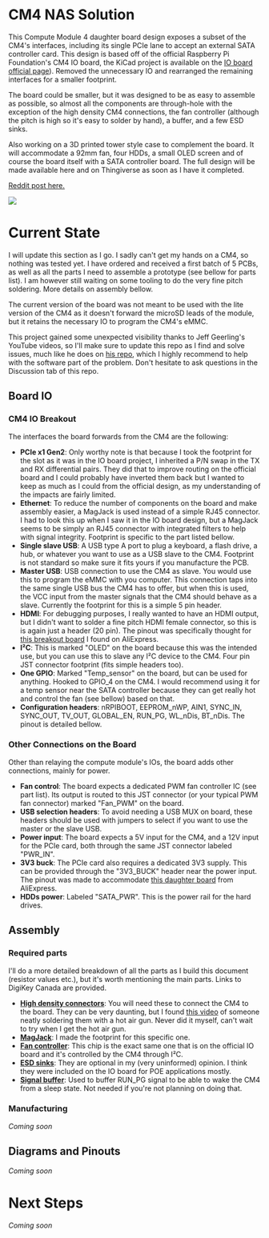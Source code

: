 
# CM4 NAS Solution

This Compute Module 4 daughter board design exposes a subset of the CM4's interfaces, including its single PCIe lane to accept an external SATA controller card.
This design is based off of the official Raspberry Pi Foundation's CM4 IO board, the KiCad project is available on the [IO board official page](https://www.raspberrypi.org/products/compute-module-4-io-board/?resellerType=home)). Removed the unnecessary IO and rearranged the remaining interfaces for a smaller footprint.

The board could be smaller, but it was designed to be as easy to assemble as possible, so almost all the components are through-hole with the exception of the high density CM4 connections, the fan controller (although the pitch is high so it's easy to solder by hand), a buffer, and a few ESD sinks.

Also working on a 3D printed tower style case to complement the board. It will accommodate a 92mm fan, four HDDs, a small OLED screen and of course the board itself with a SATA controller board. The full design will be made available here and on Thingiverse as soon as I have it completed.

[Reddit post here.](https://www.reddit.com/r/raspberry_pi/comments/jt89dm/compute_module_4_nas_pcb_with_pcie/)

![](https://preview.redd.it/12567x1d10z51.jpg?width=3264&format=pjpg&auto=webp&s=f8476466ab5820a5ea29eb13be4bf1354736fcdf)


# Current State
I will update this section as I go.
I sadly can't get my hands on a CM4, so nothing was tested yet. I have ordered and received a first batch of 5 PCBs, as well as all the parts I need to assemble a prototype (see bellow for parts list).
I am however still waiting on some tooling to do the very fine pitch soldering. More details on assembly bellow.

The current version of the board was not meant to be used with the lite version of the CM4 as it doesn't forward the microSD leads of the module, but it retains the necessary IO to program the CM4's eMMC.

This project gained some unexpected visibility thanks to Jeff Geerling's YouTube videos, so I'll make sure to update this repo as I find and solve issues, much like he does on [his repo](https://github.com/geerlingguy/raspberry-pi-pcie-devices/issues), which I highly recommend to help with the software part of the problem.
Don't hesitate to ask questions in the Discussion tab of this repo.

## Board IO
### CM4 IO Breakout
The interfaces the board forwards from the CM4 are the following:
- **PCIe x1 Gen2**: Only worthy note is that because I took the footprint for the slot as it was in the IO board project, I inherited a P/N swap in the TX and RX differential pairs. They did that to improve routing on the official board and I could probably have inverted them back but I wanted to keep as much as I could from the official design, as my understanding of the impacts are fairly limited.
- **Ethernet**: To reduce the number of components on the board and make assembly easier, a MagJack is used instead of a simple RJ45 connector. I had to look this up when I saw it in the IO board design, but a MagJack seems to be simply an RJ45 connector with integrated filters to help with signal integrity. Footprint is specific to the part listed bellow.
- **Single slave USB**: A USB type A port to plug a keyboard, a flash drive, a hub, or whatever you want to use as a USB slave to the CM4. Footprint is not standard so make sure it fits yours if you manufacture the PCB.
- **Master USB**: USB connection to use the CM4 as slave. You would use this to program the eMMC with you computer. This connection taps into the same single USB bus the CM4 has to offer, but when this is used, the VCC input from the master signals that the CM4 should behave as a slave. Currently the footprint for this is a simple 5 pin header.
- **HDMI**:  For debugging purposes, I really wanted to have an HDMI output, but I didn't want to solder a fine pitch HDMI female connector, so this is is again just a header (20 pin). The pinout was specifically thought for [this breakout board](https://www.aliexpress.com/item/32904598840.html) I found on AliExpress.
- **I²C**: This is marked "OLED" on the board because this was the intended use, but you can use this to slave any I²C device to the CM4. Four pin JST connector footprint (fits simple headers too).
- **One GPIO**: Marked "Temp_sensor" on the board, but can be used for anything. Hooked to GPIO_4 on the CM4. I would recommend using it for a temp sensor near the SATA controller because they can get really hot and control the fan (see bellow) based on that.
- **Configuration headers**: nRPIBOOT, EEPROM_nWP, AIN1, SYNC_IN, SYNC_OUT, TV_OUT, GLOBAL_EN, RUN_PG, WL_nDis, BT_nDis. The pinout is detailed bellow.

### Other Connections on the Board
Other than relaying the compute module's IOs, the board adds other connections, mainly for power.
- **Fan control**: The board expects a dedicated PWM fan controller IC (see part list). Its output is routed to this JST connector (or your typical PWM fan connector) marked "Fan_PWM" on the board.
- **USB selection headers**: To avoid needing a USB MUX on board, these headers should be used with jumpers to select if you want to use the master or the slave USB.
- **Power input**: The board expects a 5V input for the CM4, and a 12V input for the PCIe card, both through the same JST connector labeled "PWR_IN".
- **3V3 buck**: The PCIe card also requires a dedicated 3V3 supply. This can be provided through the "3V3_BUCK" header near the power input. The pinout was made to accommodate [this daughter board](https://www.aliexpress.com/item/32817933017.html?spm=a2g0s.9042311.0.0.27424c4dr779wi) from AliExpress.
- **HDDs power**: Labeled "SATA_PWR". This is the power rail for the hard drives.

## Assembly
### Required parts
I'll do a more detailed breakdown of all the parts as I build this document (resistor values etc.), but it's worth mentioning the main parts. Links to DigiKey Canada are provided.
- **[High density connectors](https://www.digikey.ca/en/products/detail/hirose-electric-co-ltd/DF40C-100DS-0.4V%2851%29/1969495)**: You will need these to connect the CM4 to the board. They can be very daunting, but I found [this video](https://www.youtube.com/watch?v=eukcrFc18P4) of someone neatly soldering them with a hot air gun. Never did it myself, can't wait to try when I get the hot air gun.
- **[MagJack](https://www.digikey.ca/en/products/detail/bel-fuse-inc/0826-1G1T-43-F/2107992)**: I made the footprint for this specific one.
- **[Fan controller](https://www.digikey.ca/en/products/detail/microchip-technology/EMC2301-1-ACZL-TR/4696431)**: This chip is the exact same one that is on the official IO board and it's controlled by the CM4 through I²C.
- **[ESD sinks](https://www.digikey.ca/en/products/detail/texas-instruments/TPD4EUSB30DQAR/2503671)**: They are optional in my (very uninformed) opinion. I think they were included on the IO board for POE applications mostly.
- **[Signal buffer](https://www.digikey.ca/en/products/detail/diodes-incorporated/74LVC1G07SE-7/2356550)**: Used to buffer RUN_PG signal to be able to wake the CM4 from a sleep state. Not needed if you're not planning on doing that.

### Manufacturing
*Coming soon*


## Diagrams and Pinouts
*Coming soon*


# Next Steps

*Coming soon*
